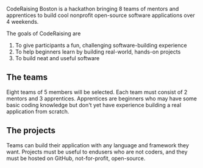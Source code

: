 CodeRaising Boston is a hackathon bringing 8 teams of mentors and apprentices
to build cool nonprofit open-source software applications over 4 weekends.

The goals of CodeRaising are 

1. To give participants a fun, challenging software-building experience
2. To help beginners learn by building real-world, hands-on projects
3. To build neat and useful software

## The teams

Eight teams of 5 members will be selected. Each team must consist of 2 mentors
and 3 apprentices. Apprentices are beginners who may have some basic coding
knowledge but don't yet have experience building a real application from
scratch. 

## The projects

Teams can build their application with any language and framework they want.
Projects must be useful to endusers who are not coders, and they must be hosted
on GitHub, not-for-profit, open-source.



